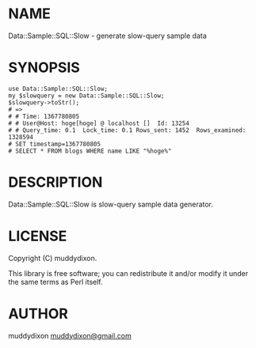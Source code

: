 # NAME

Data::Sample::SQL::Slow - generate slow-query sample data

# SYNOPSIS

    use Data::Sample::SQL::Slow;
    my $slowquery = new Data::Sample::SQL::Slow;
    $slowquery->toStr();
    # =>
    # # Time: 1367780805
    # # User@Host: hoge[hoge] @ localhost []  Id: 13254
    # # Query_time: 0.1  Lock_time: 0.1 Rows_sent: 1452  Rows_examined: 1328594
    # SET timestamp=1367780805
    # SELECT * FROM blogs WHERE name LIKE "%hoge%"


# DESCRIPTION

Data::Sample::SQL::Slow is slow-query sample data generator.

# LICENSE

Copyright (C) muddydixon.

This library is free software; you can redistribute it and/or modify
it under the same terms as Perl itself.

# AUTHOR

muddydixon <muddydixon@gmail.com>
